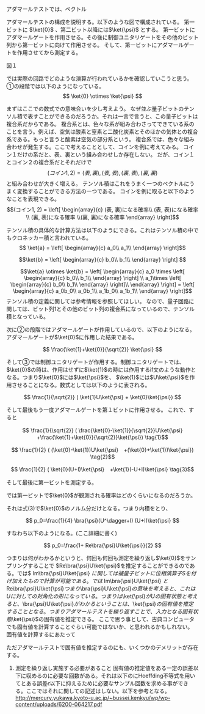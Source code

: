 
アダマールテストでは、ベクトル

アダマールテストの構成を説明する。以下のような図で構成されている。
第一ビットに $\ket{0}$ 、第二ビット以降には$\ket{\psi}$ とする。
第一ビットにアダマールゲートを作用させる。その後に制御ユニタリゲートをその他のビット列から第一ビットに向けて作用させる。
そして、第一ビットにアダマールゲートを作用させてから測定する。

図１



では実際の回路でどのような演算が行われているかを確認していこうと思う。
①の段階では以下のようになっている。
$$ \ket{0} \otimes \ket{\psi} $$

まずはここでの数式での意味合いを少し考えよう。
なぜ並ぶ量子ビットのテンソル積で表すことができるのだろうか。それは一言で言うと、この量子ビットは複合系だからである。
複合系とは、色々な系が組み合わさってできている系のことを言う。例えば、空気は酸素と窒素と二酸化炭素とそのほかの気体との複合系である。もっと言うと酸素は空気の部分系という。
複合系では、色々な組み合わせが発生する。ここで考えることとして、コインを例に考えてみる。
コイン１だけの系だと、表、裏という組み合わせしか存在しない。
だが、コイン１とコイン２の複合系だとそれだけで
$$(コイン1, 2) = (表, 裏), (表, 表) , (裏, 表) ,(裏, 裏) $$
と組み合わせが大きく増える。
テンソル積はこれをうまく一つのベクトルにうまく変換することができる方法の一つである。
コインを例に取ると以下のようなことを表現できる。
$$(コイン1, 2) = \left[
    \begin{array}{c}
    (表, 裏)になる確率\\ (表, 表)になる確率 \\ (裏, 表)になる確率 \\(裏, 裏)になる確率 
    \end{array}
 \right]$$

テンソル積の具体的な計算方法は以下のようにできる。これはテンソル積の中でもクロネッカー積と言われている。
$$ \ket{a} = \left[
    \begin{array}{c} 
 a_0\\
 a_1\\
 \end{array}
 \right]$$

$$\ket{b} = \left[
    \begin{array}{c} 
 b_0\\
 b_1\\
 \end{array}
 \right]
 $$

$$\ket{a} \otimes \ket{b} = \left[
    \begin{array}{c} 
 a_0 \times \left[
    \begin{array}{c} 
 b_0\\
 b_1\\
 \end{array}
 \right] \\
 a_1\times \left[
    \begin{array}{c} 
 b_0\\
 b_1\\
 \end{array}
 \right]\\
 \end{array}
 \right] 
 = \left[
    \begin{array}{c} 
 a_0b_0\\
 a_0b_1\\
 a_1b_0\\
 a_1b_1\\
 \end{array}
 \right]$$
テンソル積の定義に関しては参考情報を参照してほしい。
なので、量子回路に関しては、ビット列1とその他のビット列の複合系になっているので、テンソル積となっている。



次に②の段階ではアダマールゲートが作用しているので、以下のようになる。アダマールゲートが$\ket{0}$に作用した結果である。

$$ \frac{\ket{1}+\ket{0}}{\sqrt{2}} \ket{\psi}  $$

そして③では制御ユニタリゲートが作用する。制御ユニタリゲートでは、$\ket{0}$の時は、作用はせずに$\ket{1}$の時には作用するif文のような動作となる。つまり$\ket{0}$には$\ket{\psi}$を、 $\ket{1}$には$U\ket{\psi}$を作用させることになる。数式としては以下のように表される。

$$ \frac{1}{\sqrt{2}} ( \ket{1}U\ket{\psi} + \ket{0}\ket{\psi})  $$

そして最後もう一度アダマールゲートを第１ビットに作用させる。
これで、すると


$$ \frac{1}{\sqrt{2}} ( \frac{\ket{0}-\ket{1}}{\sqrt{2}}U\ket{\psi}　+\frac{\ket{1}+\ket{0}}{\sqrt{2}}\ket{\psi})  \tag{1}$$

$$ \frac{1}{2} ( (\ket{0}-\ket{1})U\ket{\psi}　+(\ket{0}+\ket{1})\ket{\psi})  \tag{2}$$

$$ \frac{1}{2} ( \ket{0}(U+I)\ket{\psi}　+\ket{1}(-U+I)\ket{\psi}  \tag{3}$$


そして最後に第一ビットを測定する。

では第一ビットで$\ket{0}$が観測される確率はどのくらいになるのだろうか。

それは式(3)で$\ket{0}$のノルム分だけとなる。つまり内積をとり、

$$ p_0=\frac{1}{4} \bra{\psi}(U^\dagger+I) (U+I)\ket{\psi} $$

すなわち以下のようになる。(ここ詳細に書く)

$$ p_0=\frac{1+ Re\bra{\psi}U\ket{\psi}}{2}  $$

つまりは何がわかるかというと、何回も何回も測定を繰り返し$\ket{0}$をサンプリングすることで $Re\bra{\psi}U\ket{\psi}$を推定することができるのである。では$ Im\bra{\psi}U\ket{\psi} $に関しては補量子ビットに位相演算子Sを付け加えたもので計算が可能である。
では$ Im\bra{\psi}U\ket{\psi} $と$Re\bra{\psi}U\ket{\psi}$つまり$\bra{\psi}U\ket{\psi}$の意味を考えると、これはUに対しての対角化の形になっている。つまりは$\ket{\psi}$がUの固有状態と考えると、$\bra{\psi}U\ket{\psi}$がわかるということは、$\ket{\psi}$の固有値を推定することとなる。
つまりアダマールテストを繰り返すことで、入力となる固有状態$\ket{\psi}$の固有値を推定できる。
ここで思う事として、古典コンピュータでも固有値を計算することぐらい可能ではないか、と思われるかもしれない。
固有値を計算するにあたって

ただアダマールテストで固有値を推定するのにも、いくつかのデメリットが存在する。
1. 測定を繰り返し実施する必要があること
固有値の推定値をある一定の誤差以下に収めるのに必要な回数がある。それは以下のにHoeffding不等式を用いてとある誤差$\epsilon$以下に抑えるために必要なサンプル回数を求める事ができる。ここではそれに関しての記述はしない。以下を参考となる。http://mercury.yukawa.kyoto-u.ac.jp/~bussei.kenkyu/wp/wp-content/uploads/6200-064217.pdf

